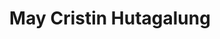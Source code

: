 ---
title : "May Cristin Hutagalung"
# full screen navigation
first_name : "May"
last_name : "Cristin"
bg_image : "images/backgrounds/may 04.png"
# animated text loop
occupations:
- "Keep That Heart Open For Me :)"
- "Santai Aja Ya Cian"
- "9 1 3"

# slider background image loop
slider_images:
- "images/slider/may01.jpg"
- "images/slider/may02.png"
- "images/slider/may03.jpg"

# button
button:
  enable : true
  label : "Scroll Ke Bawah"
  link : "#contact"


# custom style
custom_class: "" 
custom_attributes: "" 
custom_css: ""

---